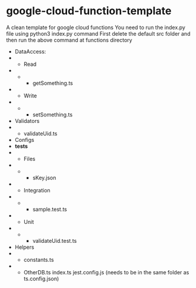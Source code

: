# google-cloud-function-template
A clean template for google cloud functions
You need to run the index.py file using python3 index.py command
First delete the default src folder and then run the above command at functions directory
- DataAccess:
- - Read
- - - getSomething.ts
- - Write
- - - setSomething.ts
- Validators
- - validateUid.ts
- Configs
- __tests__
- - Files
- - - sKey.json
- - Integration
- - - sample.test.ts
- - Unit
- - - validateUid.test.ts
- Helpers
- - constants.ts
- - OtherDB.ts
index.ts
jest.config.js (needs to be in the same folder as ts.config.json)

